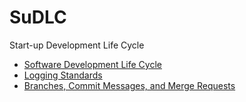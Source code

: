 # SuDLC
Start-up Development Life Cycle

- [Software Development Life Cycle](Standards/SDLC.md)
- [Logging Standards](Standards/Logging.md)
- [Branches, Commit Messages, and Merge Requests](Standards/Git.md)